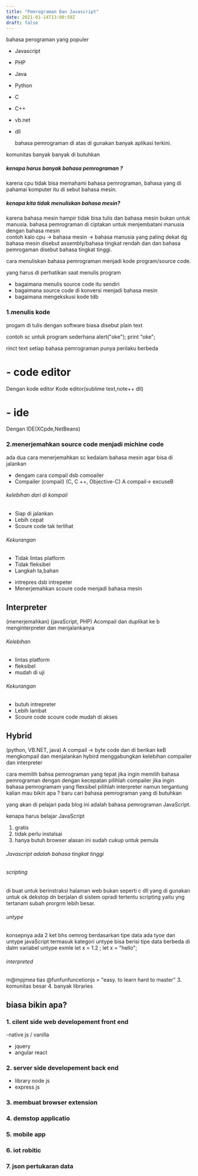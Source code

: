 ```yaml
---
title: "Pemrograman Dan Javascript"
date: 2021-01-14T13:00:59Z
draft: false
---
```


bahasa perograman yang populer 
- Javascript
- PHP 
- Java 
- Python
- C 
- C++
- vb.net 
- dll 

  bahasa pemrograman di atas di gunakan banyak aplikasi terkini.
  
komunitas banyak
banyak di butuhkan
##### kenapa harus banyak bahasa pemrograman ?
karena cpu tidak bisa memahami bahasa pemrograman, bahasa yang di pahamai komputer itu di sebut bahasa mesin.

##### kenapa kita tidak menuliskan bahasa mesin? 
karena bahasa mesin hampir tidak bisa tulis 
dan bahasa mesin bukan untuk manusia.
bahasa pemrograman di ciptakan untuk menjembatani manusia dengan bahasa mesin  
contoh kalo cpu -> bahasa mesin -> bahasa manusia 
yang paling dekat dg bahasa mesin disebut assembly/bahasa tingkat rendah dan dan bahasa pemrogaman disebut bahasa tingkat tinggi.

cara menuliskan bahasa pemrograman menjadi kode program/source code.

yang harus di perhatikan saat menulis program
- bagaimana menulis source code itu sendiri
- bagaimana source code di konversi menjadi bahasa mesin
- bagaimana mengekskusi kode tdb

### 1.menulis kode
progam di tulis dengan software biasa disebut plain text

contoh sc untuk program  sederhana
alert("oke");
print "oke";

rinct text
setiap bahasa pemrograman punya perilaku berbeda
# - code editor
Dengan kode editor Kode editor(sublime text,note++ dll)
# - ide
Dengan IDE(XCpde,NetBeans)


### 2.menerjemahkan source code menjadi michine code
ada dua cara menerjemahkan sc kedalam bahasa mesin agar bisa di jalankan 
+ dengam cara compail dsb comoailer
+ Compailer (compail)
(C, C ++, Objective-C)
A compail-> excuseB
###### kelebihan dari di kompail
- Siap di jalankan 
- Lebih cepat
- Scoure code tak terlihat
###### Kekurangan 
- Tidak lintas platform
- Tidak fleksibel
- Langkah ta,bahan

+ intrepres dsb intrepeter
+ Menerjemahkan scoure code menjadi bahasa mesin 

## Interpreter
(menerjemahkan)
(javaScript, PHP)
Acompail dan duplikat ke b 
menginterpreter dan menjalankanya
###### Kelebihan
- lintas platform
- fleksibel
- mudah di uji
###### Kekurangan 
- butuh intrepreter
- Lebih lambat
- Scoure code scoure code mudah di akses


## Hybrid
(python, VB.NET, java)
A compail -> byte code dan di berikan keB mengkompail dan menjalankan
hybird menggabungkan kelebihan compailer dan interpreter

cara memilih bahsa pemrograman yang tepat
jika ingin memilih bahasa pemrograman dengan dengan kecepatan pilihlah compailer
jika ingin bahasa pemrogramam yang flexsibel pilihlah interpreter
namun tergantung kalian mau bikin apa ?
baru cari bahasa pemrograman yang di butuhkan 

yang akan di pelajari pada blog ini adalah bahasa pemrograman JavaScript.

kenapa harus belajar JavaScript

1. gratis 
2. tidak perlu instalsai
3. hanya butuh browser
alasan ini sudah cukup untuk pemula 
###### Javascript adalah bahasa tingkat tinggi
###### scripting 
di buat untuk berinstraksi halaman web
bukan seperti c dll yang di gunakan untuk ok dekstop dn berjalan di sistem opradi tertentu
scripting yaitu yng tertanam subah prorgrm lebih besar.
###### untype 
konsepnya ada 2 ket bhs oemrog berdasarkan tipe data ada tyoe dan untype 
javaScript termasuk kategori untype bisa berisi tipe data berbeda di dalm variabel
untype exmle
let x = 1.2 ;
let x = "hello";
###### interpreted 
m@mpjmea tias @funfunfuncetionjs = "easy. to learn hard to master"
3. komunitas besar 
4. banyak libraries
## biasa bikin apa?
### 1. cilent side web developement front end
-native js  / vanilla
- jquery
- angular react
### 2. server side developement back end
- library node js
- express js
### 3. membuat browser extension
### 4. demstop applicatio
### 5. mobile app
### 6. iot robitic
### 7. json pertukaran data

